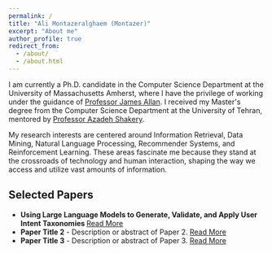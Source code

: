 ```yaml
---
permalink: /
title: "Ali Montazeralghaem (Montazer)"
excerpt: "About me"
author_profile: true
redirect_from: 
  - /about/
  - /about.html
---
```


I am currently a Ph.D. candidate in the Computer Science Department at the University of Massachusetts Amherst, where I have the privilege of working under the guidance of <a href="https://ciir.cs.umass.edu/~allan/">Professor James Allan</a>. I received my Master's degree from the Computer Science Department at the University of Tehran, mentored by <a href="https://ece.ut.ac.ir/en/~shakery/">Professor Azadeh Shakery</a>.



My research interests are centered around Information Retrieval, Data Mining, Natural Language Processing, Recommender Systems, and Reinforcement Learning. These areas fascinate me because they stand at the crossroads of technology and human interaction, shaping the way we access and utilize vast amounts of information.
<!--
Throughout my academic career, I have been driven by a passion to develop innovative solutions and to push the boundaries of knowledge in these fields. I am constantly exploring new challenges and opportunities to apply my expertise, whether it be through collaborative projects, independent research, or engaging with the academic community.
-->

<!-- Selected Papers Section -->
<div id="selected-papers">
    <h2>Selected Papers</h2>
    <ul>
        <li>
            <strong>Using Large Language Models to Generate, Validate, and Apply User Intent Taxonomies </strong>
            <a href="https://arxiv.org/pdf/2309.13063.pdf">Read More</a>
        </li>
        <li>
            <strong>Paper Title 2</strong> - Description or abstract of Paper 2.
            <a href="link-to-paper-2.pdf">Read More</a>
        </li>
        <li>
            <strong>Paper Title 3</strong> - Description or abstract of Paper 3.
            <a href="link-to-paper-3.pdf">Read More</a>
        </li>
        <!-- Add more papers as needed -->
    </ul>
</div>


